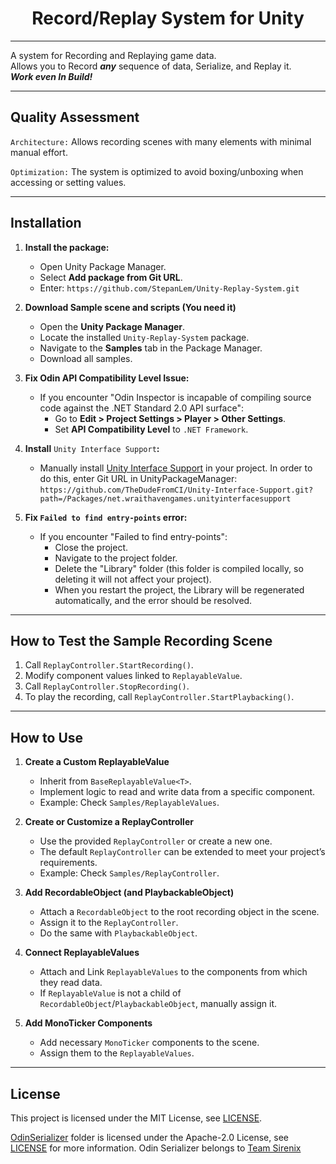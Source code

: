 ﻿<h1 align="center">Record/Replay System for Unity</h1>

---

A system for Recording and Replaying game data.   
Allows you to Record ***any*** sequence of data, Serialize, and Replay it.  
***Work even In Build!***

---

## Quality Assessment

`Architecture:` Allows recording scenes with many elements with minimal manual effort.

`Optimization:` The system is optimized to avoid boxing/unboxing when accessing or setting values.

---

## Installation

1. **Install the package:**
   - Open Unity Package Manager.
   - Select **Add package from Git URL**.
   - Enter: `https://github.com/StepanLem/Unity-Replay-System.git`

2. **Download Sample scene and scripts (You need it)**
   - Open the **Unity Package Manager**.  
   - Locate the installed `Unity-Replay-System` package.  
   - Navigate to the **Samples** tab in the Package Manager.  
   - Download all samples.  

3. **Fix Odin API Compatibility Level Issue:**
   - If you encounter "Odin Inspector is incapable of compiling source code against the .NET Standard 2.0 API surface":
     - Go to **Edit > Project Settings > Player > Other Settings**.
     - Set **API Compatibility Level** to `.NET Framework`.

4. **Install** `Unity Interface Support`**:**
   - Manually install [Unity Interface Support](https://github.com/TheDudeFromCI/Unity-Interface-Support?tab=readme-ov-file) in your project. In order to do this, enter Git URL in UnityPackageManager: `https://github.com/TheDudeFromCI/Unity-Interface-Support.git?path=/Packages/net.wraithavengames.unityinterfacesupport`
  
5. **Fix `Failed to find entry-points` error:**  
   - If you encounter "Failed to find entry-points":
      - Close the project.
      - Navigate to the project folder.
      - Delete the "Library" folder (this folder is compiled locally, so deleting it will not affect your project).
      - When you restart the project, the Library will be regenerated automatically, and the error should be resolved.

---

## How to Test the Sample Recording Scene
1. Call `ReplayController.StartRecording()`.
2. Modify component values linked to `ReplayableValue`.
3. Call `ReplayController.StopRecording()`.
4. To play the recording, call `ReplayController.StartPlaybacking()`.

---

## How to Use

1. **Create a Custom ReplayableValue**
   - Inherit from `BaseReplayableValue<T>`.
   - Implement logic to read and write data from a specific component.
   - Example: Check `Samples/ReplayableValues`.

2. **Create or Customize a ReplayController**
   - Use the provided `ReplayController` or create a new one.
   - The default `ReplayController` can be extended to meet your project’s requirements.
   - Example: Check `Samples/ReplayController`.

3. **Add RecordableObject (and PlaybackableObject)**
   - Attach a `RecordableObject` to the root recording object in the scene.
   - Assign it to the `ReplayController`.
   - Do the same with `PlaybackableObject`.

4. **Connect ReplayableValues**
   - Attach and Link `ReplayableValues` to the components from which they read data.
   - If `ReplayableValue` is not a child of `RecordableObject`/`PlaybackableObject`, manually assign it.

5. **Add MonoTicker Components**
   - Add necessary `MonoTicker` components to the scene.
   - Assign them to the `ReplayableValues`.

---


## License
This project is licensed under the MIT License, see [LICENSE](https://github.com/StepanLem/Unity-Replay-System/blob/main/LICENSE.md).

[OdinSerializer](https://github.com/StepanLem/Unity-Replay-System/tree/main/OdinSerializer) folder is licensed under the Apache-2.0 License, see [LICENSE](https://github.com/StepanLem/Unity-Replay-System/blob/main/OdinSerializer/LICENSE) for more information. Odin Serializer belongs to [Team Sirenix](https://github.com/TeamSirenix)
